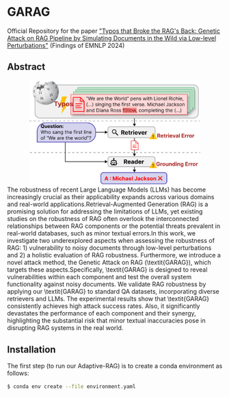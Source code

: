# GARAG
Official Repository for the paper ["Typos that Broke the RAG's Back: Genetic Attack on RAG Pipeline by Simulating Documents in the Wild via Low-level Perturbations"](https://arxiv.org/abs/2404.13948) (Findings of EMNLP 2024)

## Abstract

<div align="center">
  <img alt="Motivation of GARAG" src="./images/motivation.png" width="400px">
</div>
The robustness of recent Large Language Models (LLMs) has become increasingly crucial as their applicability expands across various domains and real-world applications.Retrieval-Augmented Generation (RAG) is a promising solution for addressing the limitations of LLMs, yet existing studies on the robustness of RAG often overlook the interconnected relationships between RAG components or the potential threats prevalent in real-world databases, such as minor textual errors.In this work, we investigate two underexplored aspects when assessing the robustness of RAG: 1) vulnerability to noisy documents through low-level perturbations and 2) a holistic evaluation of RAG robustness. Furthermore, we introduce a novel attack method, the Genetic Attack on RAG (\textit{GARAG}), which targets these aspects.Specifically, \textit{GARAG} is designed to reveal vulnerabilities within each component and test the overall system functionality against noisy documents. We validate RAG robustness by applying our \textit{GARAG} to standard QA datasets, incorporating diverse retrievers and LLMs. The experimental results show that \textit{GARAG} consistently achieves high attack success rates. Also, it significantly devastates the performance of each component and their synergy, highlighting the substantial risk that minor textual inaccuracies pose in disrupting RAG systems in the real world.

## Installation
The first step (to run our Adaptive-RAG) is to create a conda environment as follows:
```bash
$ conda env create --file environment.yaml
```